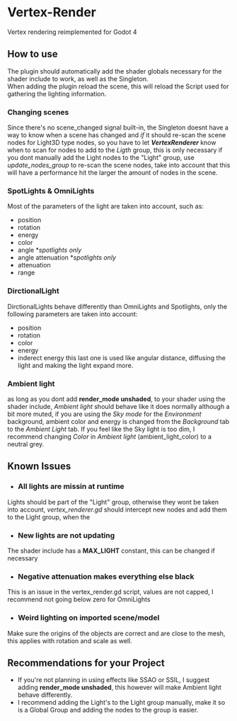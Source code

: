 # Vertex-Render
 Vertex rendering reimplemented for Godot 4

 ## How to use

 The plugin should automatically add the shader globals necessary for the shader include to work, as well as the Singleton.<br>
 When adding the plugin reload the scene, this will reload the Script used for gathering the lighting information.

### Changing scenes

Since there's no scene_changed signal built-in, the Singleton doesnt have a way to know when a scene has changed and *if* it should re-scan the scene nodes for Light3D type nodes,
so you have to let ***VertexRenderer*** know when to scan for nodes to add to the *Ligth* group, this is only necessary if you dont manually add the Light nodes to the "Light" group,
use *update_nodes_group* to re-scan the scene nodes, take into account that this will have a performance hit the larger the amount of nodes in the scene.

### SpotLights & OmniLights

Most of the parameters of the light are taken into account, such as:
- position
- rotation
- energy
- color
- angle **spotlights only*
- angle attenuation **spotlights only*
- attenuation
- range
  
### DirctionalLight

DirctionalLights behave differently than OmniLights and Spotlights,
only the following parameters are taken into account:
- position
- rotation
- color
- energy
- inderect energy
this last one is used like angular distance, diffusing the light and making the light expand more.

### Ambient light

as long as you dont add **render_mode unshaded**, to your shader using the shader include, *Ambient light* should behave like it does normally although a bit more muted,
if you are using the *Sky mode* for the *Environment* background, ambient color and energy is changed from the *Background* tab to the *Ambient Light* tab.
If you feel like the Sky light is too dim, I recommend changing *Color* in *Ambient light* (ambient_light_color) to a neutral grey.


 ## Known Issues
 - ### All lights are missin at runtime
 Lights should be part of the "Light" group, otherwise they wont be taken into account, *vertex_renderer.gd* should intercept new nodes and add them to the Light group, when the 
 
 - ### New lights are not updating

 The shader include has a **MAX_LIGHT** constant, this can be changed if necessary
 - ### Negative attenuation makes everything else black

This is an issue in the vertex_render.gd script, values are not capped, I recommend not going below zero for OmniLights
 - ### Weird lighting on imported scene/model

Make sure the origins of the objects are correct and are close to the mesh, this applies with rotation and scale as well.

## Recommendations for your Project

- If you're not planning in using effects like SSAO or SSIL, I suggest adding **render_mode unshaded**, this however will make Ambient light behave differently.
- I recommend adding the Light's to the Light group manually, make it so is a Global Group and adding the nodes to the group is easier.


